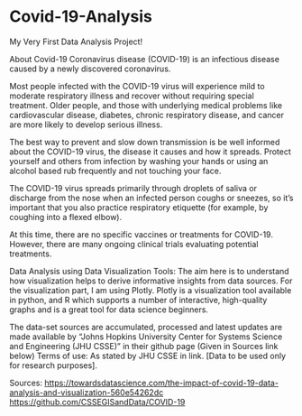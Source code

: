 # Covid-19-Analysis
My Very First Data Analysis Project!

About Covid-19
Coronavirus disease (COVID-19) is an infectious disease caused by a newly discovered coronavirus.

Most people infected with the COVID-19 virus will experience mild to moderate respiratory illness and recover without requiring special treatment.  Older people, and those with underlying medical problems like cardiovascular disease, diabetes, chronic respiratory disease, and cancer are more likely to develop serious illness.

The best way to prevent and slow down transmission is be well informed about the COVID-19 virus, the disease it causes and how it spreads. Protect yourself and others from infection by washing your hands or using an alcohol based rub frequently and not touching your face. 

The COVID-19 virus spreads primarily through droplets of saliva or discharge from the nose when an infected person coughs or sneezes, so it’s important that you also practice respiratory etiquette (for example, by coughing into a flexed elbow).

At this time, there are no specific vaccines or treatments for COVID-19. However, there are many ongoing clinical trials evaluating potential treatments.

Data Analysis using Data Visualization Tools:
The aim here is to understand how visualization helps to derive informative insights from data sources.
For the visualization part, I am using Plotly. Plotly is a visualization tool available in python, and R which supports a number of interactive, high-quality graphs and is a great tool for data science beginners.

The data-set sources are accumulated, processed and latest updates are made available by “Johns Hopkins University Center for Systems Science and Engineering (JHU CSSE)” in their github page (Given in Sources link below)
Terms of use: As stated by JHU CSSE in link. [Data to be used only for research purposes].

Sources:
https://towardsdatascience.com/the-impact-of-covid-19-data-analysis-and-visualization-560e54262dc
https://github.com/CSSEGISandData/COVID-19
